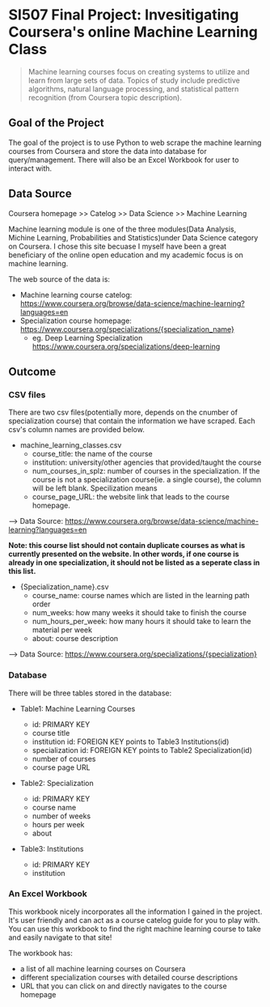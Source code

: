 # SI507 Final Project: Invesitigating Coursera's online Machine Learning Class


> Machine learning courses focus on creating systems to utilize and learn from large sets of data. Topics of study include predictive algorithms, natural language processing, and statistical pattern recognition (from Coursera topic description).


## Goal of the Project

The goal of the project is to use Python to web scrape the machine learning courses from Coursera and store the data into database for query/management. There will also be an Excel Workbook for user to interact with. 

## Data Source
Coursera homepage >> Catelog >> Data Science >> Machine Learning

Machine learning module is one of the three modules(Data Analysis, Michine Learning, Probabilities and Statistics)under Data Science category on Coursera. I chose this site becuase I myself have been a great beneficiary of the online open education and my academic focus is on machine learning. 

The web source of the data is:

* Machine learning course catelog: https://www.coursera.org/browse/data-science/machine-learning?languages=en
* Specialization course homepage: https://www.coursera.org/specializations/{specialization_name}
   * eg. Deep Learning Specialization https://www.coursera.org/specializations/deep-learning



## Outcome

### CSV files

There are two csv files(potentially more, depends on the cnumber of specialization course) that contain the information we have scraped. Each csv's column names are provided below.

* machine_learning_classes.csv
  * course_title: the name of the course
  * institution: university/other agencies that provided/taught the course
  * num_courses_in_splz: number of courses in the specialization. If the course is not a specialization course(ie. a single course), the column will be left blank. Specilization means 
  * course_page_URL: the website link that leads to the course homepage.
  
--> Data Source: https://www.coursera.org/browse/data-science/machine-learning?languages=en

**Note: this course list should not contain duplicate courses as what is currently presented on the website. In other words, if one course is already in one specialization, it should not be listed as a seperate class in this list.**

* {Specialization_name}.csv
   * course_name: course names which are listed in the learning path order
   * num_weeks: how many weeks it should take to finish the course
   * num_hours_per_week:  how many hours it should take to learn the material per week
   * about: course description

--> Data Source: https://www.coursera.org/specializations/{specialization}


### Database

There will be three tables stored in the database:

* Table1: Machine Learning Courses
  * id: PRIMARY KEY
  * course title
  * institution id: FOREIGN KEY points to Table3 Institutions(id)
  * specialization id:  FOREIGN KEY points to Table2 Specialization(id)
  * number of courses
  * course page URL
  
  
* Table2: Specialization
  * id: PRIMARY KEY
  * course name
  * number of weeks
  * hours per week
  * about
  
* Table3: Institutions
  * id: PRIMARY KEY
  * institution
  
### An Excel Workbook
This workbook nicely incorporates all the information I gained in the project. It's user friendly and can act as a course catelog guide for you to play with. You can use this workbook to find the right machine learning course to take and easily navigate to that site!

The workbook has: 
* a list of all machine learning courses on Coursera
* different specialization courses with detailed course descriptions
* URL that you can click on and directly navigates to the course homepage

    





